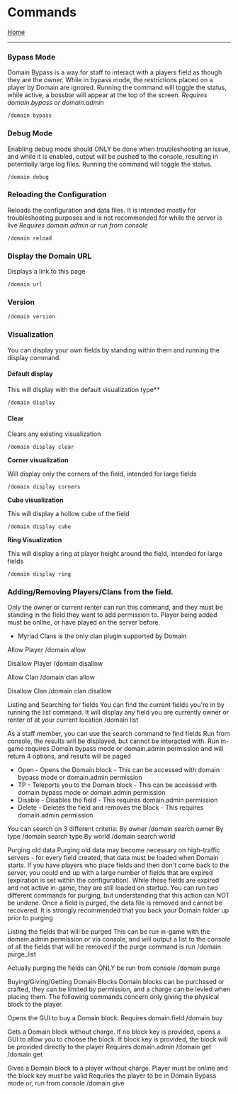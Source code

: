 # Commands

[Home](https://torpkev.github.io/domain_docs)

---

### Bypass Mode

Domain Bypass is a way for staff to interact with a players field as though they are the owner.  While in bypass mode, the restrictions placed on a player by Domain are ignored.
Running the command will toggle the status, while active, a bossbar will appear at the top of the screen.
*Requires domain.bypass or domain.admin*

    /domain bypass

### Debug Mode

Enabling debug mode should ONLY be done when troubleshooting an issue, and while it is enabled, output will be pushed to the console, resulting in potentially large log files.
Running the command will toggle the status.

    /domain debug

### Reloading the Configuration

Reloads the configuration and data files. It is intended mostly for troubleshooting purposes and is not recommended for while the server is live
*Requires domain.admin or run from console*

    /domain reload

### Display the Domain URL

Displays a link to this page

    /domain url

### Version

    /domain version

### Visualization

You can display your own fields by standing within them and running the display command.  

#### Default display

This will display with the default visualization type**

    /domain display

#### Clear

Clears any existing visualization

    /domain display clear

**Corner visualization**

Will display only the corners of the field, intended for large fields

    /domain display corners

**Cube visualization**

This will display a hollow cube of the field

    /domain display cube

**Ring Visualization**

This will display a ring at player height around the field, intended for large fields

    /domain display ring

### Adding/Removing Players/Clans from the field.

Only the owner or current renter can run this command, and they must be standing in the field they want to add permission to.
Player being added must be online, or have played on the server before.
* Myriad Clans is the only clan plugin supported by Domain

Allow Player
/domain allow <player name>

Disallow Player
/domain disallow <player name>

Allow Clan
/domain clan allow <clan tag>

Disallow Clan
/domain clan disallow <clan tag>

Listing and Searching for fields
You can find the current fields you're in by running the list command.  It will display any field you are currently owner or renter of at your current location
/domain list

As a staff member, you can use the search command to find fields 
Run from console, the results will be displayed, but cannot be interacted with.
Run in-game requires Domain bypass mode or domain.admin permission and will return 4 options, and results will be paged
- Open - Opens the Domain block - This can be accessed with domain bypass mode or domain.admin permission
- TP - Teleports you to the Domain block - This can be accessed with domain bypass mode or domain.admin permission
- Disable - Disables the field - This requires domain.admin permission
- Delete - Deletes the field and removes the block - This requires domain.admin permission

You can search on 3 different criteria:
By owner
/domain search owner <player name>
By type
/domain search type <block key>
By world
/domain search world <world name>

Purging old data
Purging old data may become necessary on high-traffic servers - for every field created, that data must be loaded when Domain starts.  If you have players who place fields and then don't come back to the server, you could end up with a large number of fields that are expired (expiration is set within the configuration).
While these fields are expired and not active in-game, they are still loaded on startup.  You can run two different commands for purging, but understanding that this action can NOT be undone.  Once a field is purged, the data file is removed and cannot be recovered.  It is strongly recommended that you back your Domain folder up prior to purging

Listing the fields that will be purged
This can be run in-game with the domain.admin permission or via console, and will output a list to the console of all the fields that will be removed if the purge command is run
/domain purge_list

Actually purging the fields can ONLY be run from console
/domain purge


Buying/Giving/Getting Domain Blocks
Domain blocks can be purchased or crafted, they can be limited by permission, and a charge can be levied when placing them.  The following commands concern only giving the physical block to the player.

Opens the GUI to buy a Domain block.
Requires domain.field
/domain buy

Gets a Domain block without charge.
If no block key is provided, opens a GUI to allow you to choose the block.  If block key is provided, the block will be provided directly to the player
Requires domain.admin
/domain get
/domain get <block key>

Gives a Domain block to a player without charge.  Player must be online and the block key must be valid
Requries the player to be in Domain Bypass mode or, run from console
/domain give <player> <block key>
